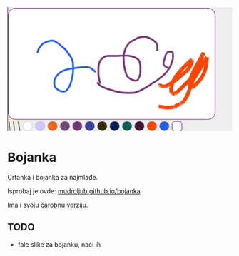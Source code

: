 ![](screen.png)

# Bojanka

Crtanka i bojanka za najmlađe.

Isprobaj je ovde: [mudroljub.github.io/bojanka](http://mudroljub.github.io/bojanka/)

Ima i svoju [čarobnu verziju](http://mudroljub.github.io/bojanka/carobna.html).

## TODO
* fale slike za bojanku, naći ih
